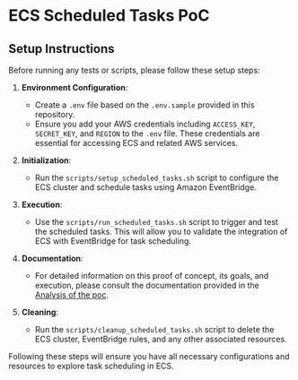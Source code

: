 # ECS Scheduled Tasks PoC

## Setup Instructions

Before running any tests or scripts, please follow these setup steps:

1. **Environment Configuration**:
   - Create a `.env` file based on the `.env.sample` provided in this repository.
   - Ensure you add your AWS credentials including `ACCESS_KEY`, `SECRET_KEY`, and `REGION` to the `.env` file. These credentials are essential for accessing ECS and related AWS services.

2. **Initialization**:
   - Run the `scripts/setup_scheduled_tasks.sh` script to configure the ECS cluster and schedule tasks using Amazon EventBridge.

3. **Execution**:
   - Use the `scripts/run_scheduled_tasks.sh` script to trigger and test the scheduled tasks. This will allow you to validate the integration of ECS with EventBridge for task scheduling.

4. **Documentation**:
   - For detailed information on this proof of concept, its goals, and execution, please consult the documentation provided in the [Analysis of the poc](DOCUMENTATION.md).

5. **Cleaning**:
   - Run the `scripts/cleanup_scheduled_tasks.sh` script to delete the ECS cluster, EventBridge rules, and any other associated resources.

Following these steps will ensure you have all necessary configurations and resources to explore task scheduling in ECS.
